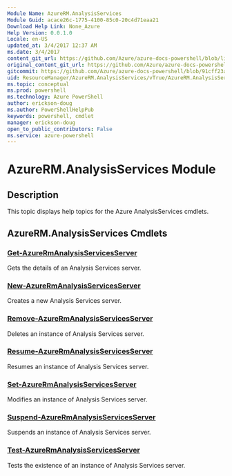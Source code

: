 ```yaml
---
Module Name: AzureRM.AnalysisServices
Module Guid: acace26c-1775-4100-85c0-20c4d71eaa21
Download Help Link: None_Azure
Help Version: 0.0.1.0
Locale: en-US
updated_at: 3/4/2017 12:37 AM
ms.date: 3/4/2017
content_git_url: https://github.com/Azure/azure-docs-powershell/blob/live/azureps-cmdlets-docs/ResourceManager/AzureRM.AnalysisServices/vTrue/AzureRM.AnalysisServices.md
original_content_git_url: https://github.com/Azure/azure-docs-powershell/blob/live/azureps-cmdlets-docs/ResourceManager/AzureRM.AnalysisServices/vTrue/AzureRM.AnalysisServices.md
gitcommit: https://github.com/Azure/azure-docs-powershell/blob/91cff23a000b99dc60ec82204d789c7ace1d7134/azureps-cmdlets-docs/ResourceManager/AzureRM.AnalysisServices/vTrue/AzureRM.AnalysisServices.md
uid: ResourceManager/AzureRM.AnalysisServices/vTrue/AzureRM.AnalysisServices.md
ms.topic: conceptual
ms.prod: powershell
ms.technology: Azure PowerShell
author: erickson-doug
ms.author: PowerShellHelpPub
keywords: powershell, cmdlet
manager: erickson-doug
open_to_public_contributors: False
ms.service: azure-powershell
---
```


# AzureRM.AnalysisServices Module
## Description
This topic displays help topics for the Azure AnalysisServices cmdlets.

## AzureRM.AnalysisServices Cmdlets
### [Get-AzureRmAnalysisServicesServer](Get-AzureRmAnalysisServicesServer.md)
Gets the details of an Analysis Services server.

### [New-AzureRmAnalysisServicesServer](New-AzureRmAnalysisServicesServer.md)
Creates a new Analysis Services server.

### [Remove-AzureRmAnalysisServicesServer](Remove-AzureRmAnalysisSe.rvicesServer.md)
Deletes an instance of Analysis Services server.

### [Resume-AzureRmAnalysisServicesServer](Resume-AzureRmAnalysisServi.cesServer.md)
Resumes an instance of Analysis Services server.

### [Set-AzureRmAnalysisServicesServer](Set-AzureRmAnalysisServicesServer.md)
Modifies  an instance of Analysis Services server.

### [Suspend-AzureRmAnalysisServicesServer](Suspend-AzureRmAnalysisServicesServer.md)
Suspends an instance of Analysis Services server.

### [Test-AzureRmAnalysisServicesServer](Test-AzureRmAnalysisServicesServer.md)
Tests the existence of an instance of Analysis Services server.
